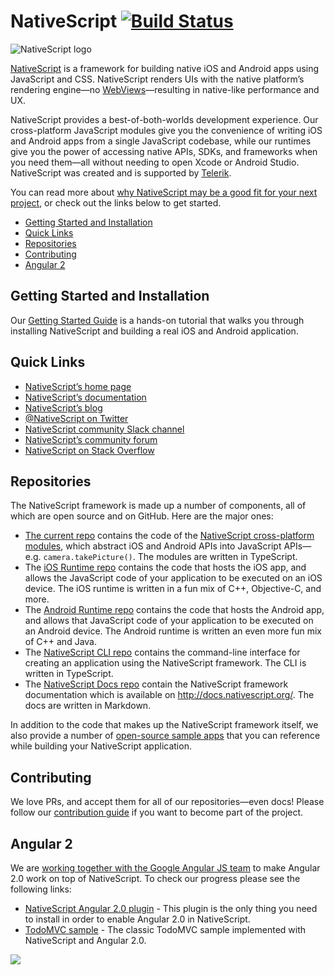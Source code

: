# NativeScript [![Build Status](https://travis-ci.org/NativeScript/NativeScript.svg)](https://travis-ci.org/NativeScript/NativeScript)

![NativeScript logo](http://i.imgur.com/YmNIMqS.png)

[NativeScript](http://www.nativescript.org) is a framework for building native iOS and Android apps using JavaScript and CSS. NativeScript renders UIs with the native platform’s rendering engine—no [WebViews](http://developer.telerik.com/featured/what-is-a-webview/)—resulting in native-like performance and UX.

NativeScript provides a best-of-both-worlds development experience. Our cross-platform JavaScript modules give you the convenience of writing iOS and Android apps from a single JavaScript codebase, while our runtimes give you the power of accessing native APIs, SDKs, and frameworks when you need them—all without needing to open Xcode or Android Studio. NativeScript was created and is supported by [Telerik](http://www.telerik.com/).

You can read more about [why NativeScript may be a good fit for your next project](https://github.com/NativeScript/NativeScript/wiki/Why-NativeScript%3F), or check out the links below to get started.

* [Getting Started and Installation](#getting-started-and-installation)
* [Quick Links](#quick-links)
* [Repositories](#repositories)
* [Contributing](#contributing)
* [Angular 2](#angular-2)

## Getting Started and Installation

Our [Getting Started Guide](http://docs.nativescript.org/start/getting-started) is a hands-on tutorial that walks you through installing NativeScript and building a real iOS and Android application.

## Quick Links

- [NativeScript’s home page](http://nativescript.org)
- [NativeScript’s documentation](http://docs.nativescript.org/)
- [NativeScript’s blog](http://www.nativescript.org/blog)
- [@NativeScript on Twitter](http://twitter.com/NativeScript)
- [NativeScript community Slack channel](http://developer.telerik.com/wp-login.php?action=slack-invitation)
- [NativeScript’s community forum](https://groups.google.com/forum/#!forum/nativescript)
- [NativeScript on Stack Overflow](http://stackoverflow.com/questions/tagged/nativescript)

## Repositories

The NativeScript framework is made up a number of components, all of which are open source and on GitHub. Here are the major ones:

- [The current repo](//github.com/NativeScript/NativeScript/) contains the code of the [NativeScript cross-platform modules](http://docs.nativescript.org/core-concepts/modules), which abstract iOS and Android APIs into JavaScript APIs—e.g. `camera.takePicture()`. The modules are written in TypeScript.
- The [iOS Runtime repo](//github.com/NativeScript/ios-runtime/) contains the code that hosts the iOS app, and allows the JavaScript code of your application to be executed on an iOS device. The iOS runtime is written in a fun mix of C++, Objective-C, and more.
- The [Android Runtime repo](//github.com/NativeScript/android-runtime) contains the code that hosts the Android app, and allows that JavaScript code of your application to be executed on an Android device. The Android runtime is written an even more fun mix of C++ and Java.
- The [NativeScript CLI repo](//github.com/NativeScript/nativescript-cli) contains the command-line interface for creating an application using the NativeScript framework. The CLI is written in TypeScript.
- The [NativeScript Docs repo](//github.com/NativeScript/docs) contain the NativeScript framework documentation which is available on <http://docs.nativescript.org/>. The docs are written in Markdown.

In addition to the code that makes up the NativeScript framework itself, we also provide a number of [open-source sample apps](https://www.nativescript.org/app-samples-with-code) that you can reference while building your NativeScript application.

## Contributing

We love PRs, and accept them for all of our repositories—even docs! Please follow our [contribution guide](https://www.nativescript.org/contribute) if you want to become part of the project.

## Angular 2

We are [working together with the Google Angular JS team](http://angularjs.blogspot.com/2015/12/building-mobile-apps-with-angular-2-and.html) to make Angular 2.0 work on top of NativeScript. To check our progress please see the following links:

- [NativeScript Angular 2.0 plugin](https://www.npmjs.com/package/nativescript-angular) - This plugin is the only thing you need to install in order to enable Angular 2.0 in NativeScript.
- [TodoMVC sample](//github.com/NativeScript/sample-ng-todomvc) - The classic TodoMVC sample implemented with NativeScript and Angular 2.0.

![](https://ga-beacon.appspot.com/UA-111455-24/nativescript/nativescript?pixel) 
